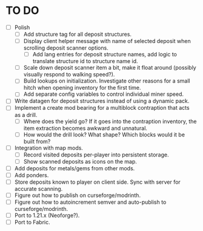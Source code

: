 # TO DO
- [ ] Polish
  - [ ] Add structure tag for all deposit structures.
  - [ ] Display client helper message with name of selected deposit when scrolling deposit scanner options.
    - [ ] Add lang entries for deposit structure names, add logic to translate structure id to structure name id.
  - [ ] Scale down deposit scanner item a bit, make it float around (possibly visually respond to walking speed?).
  - [ ] Build lookups on initialization. Investigate other reasons for a small hitch when opening inventory for the first time.
  - [ ] Add separate config variables to control individual miner speed.
- [ ] Write datagen for deposit structures instead of using a dynamic pack.
- [ ] Implement a create mod bearing for a multiblock contraption that acts as a drill.
  - [ ] Where does the yield go? If it goes into the contraption inventory, the item extraction becomes awkward and unnatural.
  - [ ] How would the drill look? What shape? Which blocks would it be built from?
- [ ] Integration with map mods.
  - [ ] Record visited deposits per-player into persistent storage.
  - [ ] Show scanned deposits as icons on the map.
- [ ] Add deposits for metals/gems from other mods.
- [ ] Add ponders.
- [ ] Store deposits known to player on client side. Sync with server for accurate scanning.
- [ ] Figure out how to publish on curseforge/modrinth.
- [ ] Figure out how to autoincrement semver and auto-publish to curseforge/modrinth.
- [ ] Port to 1.21.x (Neoforge?).
- [ ] Port to Fabric.

